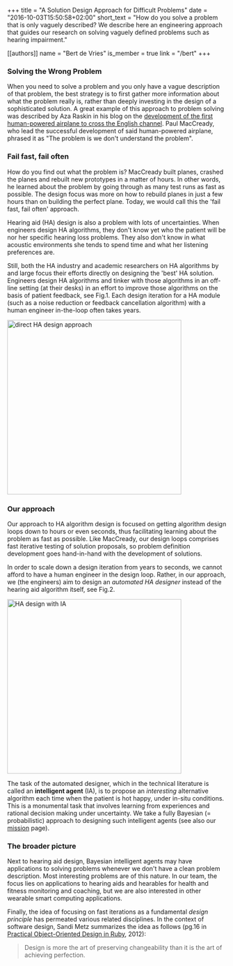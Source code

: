 +++
title = "A Solution Design Approach for Difficult Problems"
date = "2016-10-03T15:50:58+02:00"
short_text = "How do you solve a problem that is only vaguely described? We describe here an engineering approach that guides our research on solving vaguely defined problems such as hearing impairment."

[[authors]]
    name = "Bert de Vries"
    is_member = true
    link = "/bert"
+++
### Solving the Wrong Problem

When you need to solve a problem and you only have a vague description of that problem, the best strategy is to first gather more information about what the problem really is, rather than deeply investing in the design of a sophisticated solution. A great example of this approach to problem solving was described by Aza Raskin in his blog on the [development of the first human-powered airplane to cross the English channel](http://www.azarask.in/blog/post/the-wrong-problem/). Paul MacCready, who lead the successful development of said human-powered airplane, phrased it as "The problem is we don't understand the problem".

### Fail fast, fail often

How do you find out what the problem is? MacCready built planes, crashed the planes and rebuilt new prototypes in a matter of hours. In other words, he learned about the problem by going through as many test runs as fast as possible. The design focus was more on how to rebuild planes in just a few hours than on building the perfect plane. Today, we would call this the 'fail fast, fail often' approach.

Hearing aid (HA) design is also a problem with lots of uncertainties. When engineers design HA algorithms, they don't know yet who the patient will be nor her specific hearing loss problems. They also don't know in what acoustic environments she tends to spend time and what her listening preferences are.

Still, both the HA industry and academic researchers on HA algorithms by and large focus their efforts directly on designing the 'best' HA solution. Engineers design HA algorithms and tinker with those algorithms in an off-line setting (at their desks) in an effort to improve those algorithms on the basis of patient feedback, see Fig.1. Each design iteration for a HA module (such as a noise reduction or feedback cancellation algorithm) with a human engineer in-the-loop often takes years.

<img class="centered" src="/img/approach/Direct-HA-Design.png" alt="direct HA design approach" width="400">

### Our approach

Our approach to HA algorithm design is focused on getting algorithm design loops down to hours or even seconds, thus facilitating learning about the problem as fast as possible. Like MacCready, our design loops comprises fast iterative testing of solution proposals, so problem definition development goes hand-in-hand with the development of solutions.

In order to scale down a design iteration from years to seconds, we cannot afford to have a human engineer in the design loop. Rather, in our approach, we (the engineers) aim to design an _automated HA designer_ instead of the hearing aid algorithm itself, see Fig.2.

<img class="centered" src="/img/approach/HA-Design-with-IA.png" alt="HA design with IA" width="400">

The task of the automated designer, which in the technical literature is called an **intelligent agent** (IA), is to propose an _interesting_ alternative algorithm each time when the patient is hot happy, under in-situ conditions. This is a monumental task that involves learning from experiences and rational decision making under uncertainty. We take a fully Bayesian (= probabilistic) approach to designing such intelligent agents (see also our [mission](/mission) page).   

### The broader picture

Next to hearing aid design, Bayesian intelligent agents may have applications to solving problems whenever we don't have a clean problem description. Most interesting problems are of this nature. In our team, the focus lies on applications to hearing aids and hearables for health and fitness monitoring and coaching, but we are also interested in other wearable smart computing applications.

Finally, the idea of focusing on fast iterations as a fundamental _design principle_ has permeated various related disciplines. In the context of software design, Sandi Metz summarizes the idea as follows (pg.16 in [Practical Object-Oriented Design in Ruby](http://poodr.com), 2012):  

> Design is more the art of preserving changeability than it is the art of achieving perfection.
